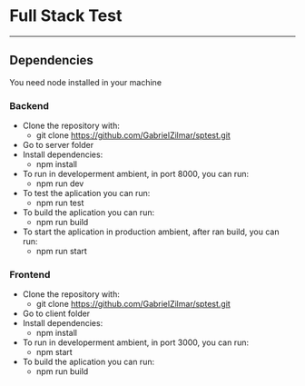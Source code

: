 # Full Stack Test

---

## Dependencies

You need node installed in your machine

### Backend

- Clone the repository with:
  - git clone https://github.com/GabrielZilmar/sptest.git
- Go to server folder
- Install dependencies:
  - npm install
- To run in developerment ambient, in port 8000, you can run:
  - npm run dev
- To test the aplication you can run:
  - npm run test
- To build the aplication you can run:
  - npm run build
- To start the aplication in production ambient, after ran build, you can run:
  - npm run start

### Frontend

- Clone the repository with:
  - git clone https://github.com/GabrielZilmar/sptest.git
- Go to client folder
- Install dependencies:
  - npm install
- To run in developerment ambient, in port 3000, you can run:
  - npm start
- To build the aplication you can run:
  - npm run build
